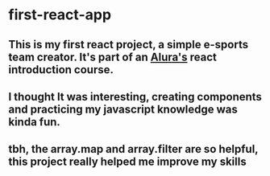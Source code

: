 # first-react-app

## This is my first react project, a simple e-sports team creator. It's part of an [Alura's](https://www.alura.com.br/) react introduction course.

## I thought It was interesting, creating components and practicing my javascript knowledge was kinda fun.

## tbh, the array.map and array.filter are so helpful, this project really helped me improve my skills
